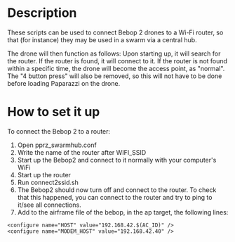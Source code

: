 # Description
These scripts can be used to connect Bebop 2 drones to a Wi-Fi router, so that (for instance) they may be used in a swarm via a central hub.

The drone will then function as follows:
	Upon starting up, it will search for the router. If the router is found, it will connect to it.
	If the router is not found within a specific time, the drone will become the access point, as "normal".
	The "4 button press" will also be removed, so this will not have to be done before loading Paparazzi on the drone.

# How to set it up
To connect the Bebop 2 to a router:
1. Open pprz_swarmhub.conf
2. Write the name of the router after WIFI_SSID
3. Start up the Bebop2 and connect to it normally with your computer's WiFi
4. Start up the router
5. Run connect2ssid.sh
6. The Bebop2 should now turn off and connect to the router. To check that this happened, you can connect to the router and try to ping to it/see all connections.
7. Add to the airframe file of the bebop, in the ap target, the following lines:
~~~~
<configure name="HOST" value="192.168.42.$(AC_ID)" />
<configure name="MODEM_HOST" value="192.168.42.40" />
~~~~

